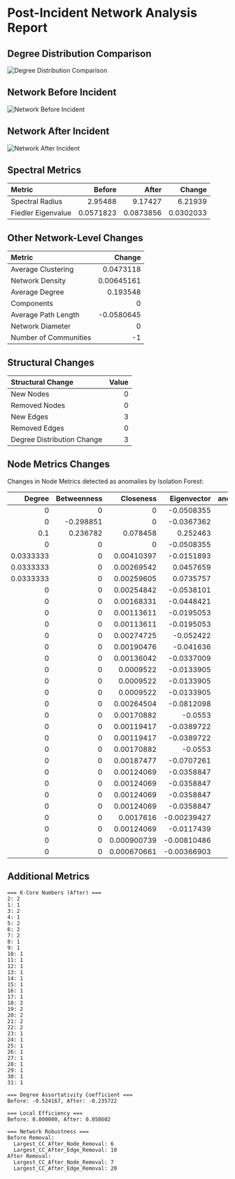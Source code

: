 # Post-Incident Network Analysis Report

## Degree Distribution Comparison

![Degree Distribution Comparison](degree_distribution_comparison.png)

## Network Before Incident

![Network Before Incident](network_before.png)

## Network After Incident

![Network After Incident](network_after.png)

## Spectral Metrics

| Metric             |    Before |     After |    Change |
|:-------------------|----------:|----------:|----------:|
| Spectral Radius    | 2.95488   | 9.17427   | 6.21939   |
| Fiedler Eigenvalue | 0.0571823 | 0.0873856 | 0.0302033 |

## Other Network-Level Changes

| Metric                |      Change |
|:----------------------|------------:|
| Average Clustering    |  0.0473118  |
| Network Density       |  0.00645161 |
| Average Degree        |  0.193548   |
| Components            |  0          |
| Average Path Length   | -0.0580645  |
| Network Diameter      |  0          |
| Number of Communities | -1          |

## Structural Changes

| Structural Change          |   Value |
|:---------------------------|--------:|
| New Nodes                  |       0 |
| Removed Nodes              |       0 |
| New Edges                  |       3 |
| Removed Edges              |       0 |
| Degree Distribution Change |       3 |

## Node Metrics Changes

Changes in Node Metrics detected as anomalies by Isolation Forest:

|    Degree |   Betweenness |   Closeness |   Eigenvector |   anomaly |
|----------:|--------------:|------------:|--------------:|----------:|
| 0         |      0        | 0           |   -0.0508355  |         1 |
| 0         |     -0.298851 | 0           |   -0.0367362  |        -1 |
| 0.1       |      0.236782 | 0.078458    |    0.252463   |        -1 |
| 0         |      0        | 0           |   -0.0508355  |         1 |
| 0.0333333 |      0        | 0.00410397  |   -0.0151893  |        -1 |
| 0.0333333 |      0        | 0.00269542  |    0.0457659  |         1 |
| 0.0333333 |      0        | 0.00259605  |    0.0735757  |         1 |
| 0         |      0        | 0.00254842  |   -0.0538101  |         1 |
| 0         |      0        | 0.00168331  |   -0.0448421  |         1 |
| 0         |      0        | 0.00113611  |   -0.0195053  |         1 |
| 0         |      0        | 0.00113611  |   -0.0195053  |         1 |
| 0         |      0        | 0.00274725  |   -0.052422   |         1 |
| 0         |      0        | 0.00190476  |   -0.041636   |         1 |
| 0         |      0        | 0.00136042  |   -0.0337009  |         1 |
| 0         |      0        | 0.0009522   |   -0.0133905  |         1 |
| 0         |      0        | 0.0009522   |   -0.0133905  |         1 |
| 0         |      0        | 0.0009522   |   -0.0133905  |         1 |
| 0         |      0        | 0.00264504  |   -0.0812098  |         1 |
| 0         |      0        | 0.00170882  |   -0.0553     |         1 |
| 0         |      0        | 0.00119417  |   -0.0389722  |         1 |
| 0         |      0        | 0.00119417  |   -0.0389722  |         1 |
| 0         |      0        | 0.00170882  |   -0.0553     |         1 |
| 0         |      0        | 0.00187477  |   -0.0707261  |         1 |
| 0         |      0        | 0.00124069  |   -0.0358847  |         1 |
| 0         |      0        | 0.00124069  |   -0.0358847  |         1 |
| 0         |      0        | 0.00124069  |   -0.0358847  |         1 |
| 0         |      0        | 0.00124069  |   -0.0358847  |         1 |
| 0         |      0        | 0.0017616   |   -0.00239427 |         1 |
| 0         |      0        | 0.00124069  |   -0.0117439  |         1 |
| 0         |      0        | 0.000900739 |   -0.00810486 |         1 |
| 0         |      0        | 0.000670661 |   -0.00366903 |         1 |

## Additional Metrics

```plaintext
=== K-Core Numbers (After) ===
2: 2
1: 1
3: 2
4: 1
5: 2
6: 2
7: 2
8: 1
9: 1
10: 1
11: 1
12: 1
13: 1
14: 1
15: 1
16: 1
17: 1
18: 2
19: 2
20: 2
21: 2
22: 2
23: 1
24: 1
25: 1
26: 1
27: 1
28: 1
29: 1
30: 1
31: 1

=== Degree Assortativity Coefficient ===
Before: -0.524167, After: -0.235722

=== Local Efficiency ===
Before: 0.000000, After: 0.058602

=== Network Robustness ===
Before Removal:
  Largest_CC_After_Node_Removal: 6
  Largest_CC_After_Edge_Removal: 10
After Removal:
  Largest_CC_After_Node_Removal: 7
  Largest_CC_After_Edge_Removal: 20

```
